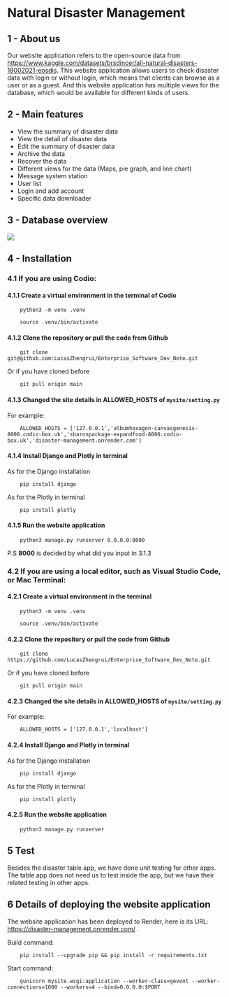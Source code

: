 # Natural Disaster Management

## 1 - About us

Our website application refers to the open-source data from https://www.kaggle.com/datasets/brsdincer/all-natural-disasters-19002021-eosdis. This website application allows users to check disaster data with login or without login, which means that clients can browse as a user or as a guest. And this website application has multiple views for the database, which would be available for different kinds of users.

## 2 - Main features

* View the summary of disaster data
* View the detail of disaster data
* Edit the summary of disaster data
* Archive the data
* Recover the data
* Different views for the data (Maps, pie graph, and line chart)
* Message system station
* User list
* Login and add account
* Specific data downloader

## 3 - Database overview

![](https://i.imgur.com/VKXMjLK.png)

## 4 - Installation

### 4.1 If you are using Codio:

#### 4.1.1 Create a virtual environment in the terminal of Codio
``` shell
    python3 -m venv .venv 
```

``` shell
    source .venv/bin/activate 
```

#### 4.1.2 Clone the repository or pull the code from Github
``` shell
    git clone git@github.com:LucasZhengrui/Enterprise_Software_Dev_Note.git
```
Or if you have cloned before

``` shell
    git pull origin main
```

#### 4.1.3 Changed the site details in **ALLOWED_HOSTS** of ```mysite/setting.py```

For example:

``` shell
    ALLOWED_HOSTS = ['127.0.0.1','albumhexagon-canvasgenesis-8000.codio-box.uk','sharonpackage-expandfood-8000.codio-box.uk','disaster-management.onrender.com']
```

#### 4.1.4 Install Django and Plotly in terminal

As for the Django installation

``` shell
    pip install django
```

As for the Plotly in terminal

``` shell
    pip install plotly
```

#### 4.1.5 Run the website application

``` shell
    python3 manage.py runserver 0.0.0.0:8000
```

P.S **8000** is decided by what did you input in 3.1.3

### 4.2 If you are using a local editor, such as Visual Studio Code, or Mac Terminal:

#### 4.2.1 Create a virtual environment in the terminal
``` shell
    python3 -m venv .venv 
```

``` shell
    source .venv/bin/activate 
```

#### 4.2.2 Clone the repository or pull the code from Github
``` shell
    git clone https://github.com/LucasZhengrui/Enterprise_Software_Dev_Note.git
```
Or if you have cloned before

``` shell
    git pull origin main
```

#### 4.2.3 Changed the site details in **ALLOWED_HOSTS** of ```mysite/setting.py```

For example:

``` shell
    ALLOWED_HOSTS = ['127.0.0.1','localhost']
```

#### 4.2.4 Install Django and Plotly in terminal

As for the Django installation

``` shell
    pip install django
```

As for the Plotly in terminal

``` shell
    pip install plotly
```

#### 4.2.5 Run the website application

``` shell
    python3 manage.py runserver
```

## 5 Test

Besides the disaster table app, we have done unit testing for other apps. The table app does not need us to test inside the app, but we have their related testing in other apps. 

## 6 Details of deploying the website application

The website application has been deployed to Render, here is its URL: https://disaster-management.onrender.com/ .

Build command:

``` shell
    pip install --upgrade pip && pip install -r requirements.txt
```

Start command:

``` shell
    gunicorn mysite.wsgi:application --worker-class=gevent --worker-connections=1000 --workers=4 --bind=0.0.0.0:$PORT
```


<!-- ## 数据表建议 -- wanglei版本
我们可以创建两个表，一个用于存储灾害事件的基本信息（用于列表页），另一个用于存储灾害事件的详细信息（用于详情页）。
1. disasters_summary（灾害概要）

| 字段名         | 数据类型 | 描述                                       |
|------------|-------|------------------------------------------|
| dis_id     | INTEGER | 灾害事件的唯一标识符，设为主键                        |
| year       | INTEGER | 灾害事件发生的年份                              |
| disaster_group | TEXT    | 灾害事件的大类别                            |
| disaster_type  | TEXT    | 灾害事件的类型                              |
| country    | TEXT    | 灾害事件发生的国家或地区                        |
| iso        | TEXT    | 该国家或地区的ISO 3166-1 alpha-3代码       |
| total_affected | INTEGER | 该灾害事件总共影响到的人数                   |
| total_damages_usd | REAL    | 该灾害事件总共造成的损失，单位为千美元         |

2. disasters_details（灾害详情）

| 字段名               | 数据类型 | 描述                                 |
|------------------|-------|------------------------------------|
| dis_id           | INTEGER | 灾害事件的唯一标识符，与disasters_summary表的dis_id关联 |
| seq              | INTEGER | 该年中该灾害事件的序号                     |
| disaster_subgroup   | TEXT    | 灾害事件的子类别                       |
| disaster_subtype    | TEXT    | 灾害事件的子类型                       |
| disaster_subsubtype | TEXT    | 灾害事件的子子类型                     |
| event_name       | TEXT    | 灾害事件的名称或描述                     |
| region           | TEXT    | 该国家或地区所属的联合国统计分区              |
| continent        | TEXT    | 该国家或地区所属的洲                      |
| location         | TEXT    | 灾害事件发生的具体位置                     |
| origin           | TEXT    | 灾害事件的起因或来源                       |
| associated_dis   | TEXT    | 与该灾害事件相关的其他灾害事件的Glide编号  |
| associated_dis2  | TEXT    | 与该灾害事件相关的另一个灾害事件的Glide编号 |
| ofda_response    | INTEGER | 是否有美国联邦紧急管理署（OFDA）参与应对该灾害事件（0：否，1：是） |
| appeal           | INTEGER | 联合国是否发布了为该灾害事件发起的人道主义援助呼吁（0：否，1：是） |
| declaration      | INTEGER | 联合国是否发布了为该灾害事件的官方声明（0：否，1：是）  |
| aid_contribution | REAL    | 提供给该灾害事件的援助总金额                 |
| dis_mag_value    | REAL    | 该灾害事件的规模或严重程度                   |
| dis_mag_scale    | TEXT    | 灾害事件规模或严重程度的计量标准             |
| latitude         | REAL    | 灾害事件发生地的纬度                         |
| longitude        | REAL    | 灾害事件发生地的经度                         |
| local_time       | TEXT    | 灾害事件发生的当地时间                       |
| river_basin      | TEXT    | 该灾害事件所在的河流流域                     |
| start_year       | INTEGER | 灾害事件开始的年份                           |
| start_month      | INTEGER | 灾害事件开始的月份                           |
| start_day        | INTEGER | 灾害事件开始的日期                           |
| end_year         | INTEGER | 灾害事件结束的年份                           |
| end_month        | INTEGER | 灾害事件结束的月份                           |
| end_day          | INTEGER | 灾害事件结束的日期                           |
| total_deaths     | INTEGER | 该灾害事件导致的总死亡人数                   |
| no_injured       | INTEGER | 该灾害事件导致的受伤人数                     |
| no_affected      | INTEGER | 该灾害事件导致的受影响人数                   |
| no_homeless      | INTEGER | 该灾害事件导致的无家可归的人数               |
| reconstruction_costs_usd | REAL | 灾后重建的总成本，单位为千美元         |
| insured_damages_usd      | REAL | 该灾害事件造成的已投保损失，单位为千美元 |
| total_damages_usd        | REAL | 该灾害事件总共造成的损失，单位为千美元   |
| cpi               | REAL    | 该灾害事件发生时的消费者物价指数             |
| adm_level         | INTEGER | 地理行政区划级别，例如国家、省、市、县等      |
| admin1_code       | TEXT    | 一级行政区划的代码                           |
| admin2_code       | TEXT    | 二级行政区划的代码                           |
| geo_locations     | TEXT    | 该灾害事件的地理位置信息                     |

3.user（用户表）
| 字段名         | 数据类型 | 描述                                       |
|---------------|----------|--------------------------------------------|
| user_id       | INTEGER  | 用户ID，唯一标识一个用户                   |
| user_name     | TEXT     | 用户名称                                   |
| user_level    | INTEGER  | 用户级别，用于表示用户权限等级             |
| login_status  | TEXT     | 登陆状态，例如：1表示已登录、0表示未登录             |
| is_banned     | INTEGER  | 是否封禁，用0表示未封禁，1表示封禁           |

## 安装步骤

1.先在codio上面设置虚拟环境
   ```shell
    python3 -m venv .venv 
    source .venv/bin/activate 
```
2.把库拉下来或者更新
   ```shell
 git clone git@github.com:LucasZhengrui/Enterprise_Software_Dev_Note.git
```
或者

```shell
git pull origin main
```

4.在 mysite setting里面的ALLOWED_HOSTS把自己codio的域名加进去
```shell
ALLOWED_HOSTS = ['127.0.0.1','albumhexagon-canvasgenesis-8000.codio-box.uk']
```
5.执行

```shell
python3 manage.py runserver 0.0.0.0:8000
```
如果报错 看看是什么 有可能是自己没安装django 参考布鲁斯的教程搞一下就行。
**
注意我在项目根目录也就是Enterprise_Software_Dev_Note里创建了 .gitignore 
目的是为了不会把codio上面的虚拟环境目录.venv与python cache传到git上去**

## .gitignore 说明

根目录下的 .gitignore 文件是可以让目录忽略提交到github,所以我添加了

```shell
.venv/
*/__pycache__/
*/*/__pycache__/
__pycache__/
```
为了不让每个人的虚拟环境和python django编译时候产生的缓存跑到github上去


## 开发步骤

1.修改自己功能代码

2.git pull origin main 拉一下别人推的代码，有冲突处理冲突

3.git add --all

4.git commit -m '说一下自己改什么了'

5.git push origin main

# **模块分为:**

## 所有的前端页面-- zhengrui cinwei bangqi wanglei
不要用JS-作业要求
根据自己负责的模块修改

## 公共前端页面 + 导航栏的权限控制-- wanglei
header头，导航栏

## 数据录入模块 -- cinwei(主要) + wanglei(配合设计表)
要求数据录入到数据库要完整精确
prase_csv.py : csv精简数据（3000-7000条），设计数据库，设计表结构， 数据录入脚本

## 仪表盘模块 -- wanglei
打算作为首页，要做的好看一些，各种top10,统计图 
disaster_dashboard： 仪表盘大屏显示，柱状图，饼图，地图，报警 等统计数据

## Ucenter模块-- bangqi
disaster_authen ：1.用户认证 2.登录 3.注册 4.用户列表 5.封禁 6.设置权限 等等。

## 接入open ai模块 --wanglei
disaster_chat ：使用openai服务，进行定制化服务（需求待定）。

## 列表页模块 --wanglei
功能较多 需要展示数据，做分页，做搜索，逻辑删除等
disaster_list ：数据管理：列表页+分页+搜索

## 编辑模块 -- zhengrui
disaster_edit ：数据管理：联表查询+详情页显示+编辑

## 恢复删除模块 -- zhengrui
disaster_trash_list： 用于显示已删除的数据+恢复逻辑删除状态。



## CSV解释

## 1900_2021_DISASTERS.xlsx - emdat data.csv

这些字段包含了关于一个灾害事件的多种信息，下面是各个字段的解释：
这些字段中包含了大量有关灾害事件的信息，这些信息可以用来进行统计和分析，以便更好地理解和预测未来可能发生的自然和人为灾害。

| 字段名              | 描述                                       |
|-------------------|-------------------------------------------|
| Year              | 灾害事件发生的年份。                            |
| Seq               | 灾害事件在该年中的序号。                          |
| Glide             | 灾害事件的全球灾害和应急响应平台 (GLIDE) 编号。       |
| Disaster Group    | 灾害事件的大类别，包括 Natural、Technological 和 Complex。|
| Disaster Subgroup | 灾害事件的子类别，包括 Climatological、Geophysical、Hydrological、Meteorological 和 Biological。|
| Disaster Type     | 灾害事件的类型，例如 Flood、Drought、Earthquake、Epidemic 等。|
| Disaster Subtype  | 灾害事件的子类型，例如 Flash flood、Landslide、Heat wave、Influenza 等。|
| Disaster Subsubtype | 灾害事件的子子类型，例如 Tropical storm、Mudslide、Wildfire、Malaria 等。 |
| Event Name        | 灾害事件的名称或描述。                           |
| Country           | 灾害事件发生的国家或地区。                         |
| ISO               | 该国家或地区的 ISO 3166-1 alpha-3 代码。           |
| Region            | 该国家或地区所属的联合国统计分区。                     |
| Continent         | 该国家或地区所属的洲。                            |
| Location          | 灾害事件发生的具体位置。                          |
| Origin            | 灾害事件的起因或来源。                           |
| Associated Dis    | 与该灾害事件相关的其他灾害事件的 Glide 编号。          |
| Associated Dis2   | 与该灾害事件相关的另一个灾害事件的 Glide 编号。       |
| OFDA Response     | 是否有美国联邦紧急管理署 (OFDA) 参与应对该灾害事件。        |
| Appeal            | 联合国是否发布了为该灾害事件发起的人道主义援助呼吁。           |
| Declaration       | 联合国是否发布了为该灾害事件的官方声明。                |
| Aid Contribution  | 提供给该灾害事件的援助总金额。                       |
| Dis Mag Value     | 该灾害事件的规模或严重程度。                          |
| Dis Mag Scale     | 灾害事件规模或严重程度的计量标准。                       |
| Latitude          | 灾害事件发生地的纬度。                             |
| Longitude         | 灾害事件发生地的经度。                             |
| Local Time        | 灾害事件发生的当地时间。                           |
| River Basin       | 该灾害事件所在的河流流域。                          |
| Start Year        | 灾害事件开始的年份。                             |
| Start Month       | 灾害事件开始的月份。                             |
| Start Day         | 灾害事件开始的日期。 |
| End Year          | 灾害事件结束的年份。 |
| End Month         | 灾害事件结束的月份。 |
| End Day           | 灾害事件结束的日期。 |
| Total Deaths      | 该灾害事件导致的总死亡人数。 |
| No Injured        | 该灾害事件导致的受伤人数。 |
| No Affected       | 该灾害事件导致的受影响人数。 |
| No Homeless       | 该灾害事件导致的无家可归的人数。 |
| Total Affected    | 该灾害事件总共影响到的人数。 |
| Insured Damages ('000 US$) | 该灾害事件造成的已投保损失，单位为千美元。 |
| Total Damages ('000 US$)   | 该灾害事件总共造成的损失，单位为千美元。 |
| CPI               | 该灾害事件发生时的消费者物价指数 (CPI)。 |
| Adm Level         | 地理行政区划级别，例如国家、省、市、县等。 |
| Admin1 Code       | 一级行政区划的代码。 |
| Admin2 Code       | 二级行政区划的代码。 |
| Geo Locations     | 该灾害事件的地理位置信息。 |

## 1970-2021_DISASTERS.xlsx - emdat data.csv
这些字段是关于一次特定的灾害事件的详细信息，下面是各个字段的解释：
这些字段提供了关于一次灾害事件的非常详细的信息，这些信息可以用于监测和预测灾害事件的趋势，并帮助国家和国际组织及时采取行动来减轻灾害的影响。

| 字段名                          | 描述                                         |
| ------------------------------- | -------------------------------------------- |
| Dis No                          | 该灾害事件的唯一编号，通常由年份、序号和国家/地区的 ISO 3166-1 alpha-3 代码组成。 |
| Year                            | 灾害事件发生的年份。                         |
| Seq                             | 该年中该灾害事件的序号。                     |
| Glide                           | 该灾害事件的全球灾害和应急响应平台 (GLIDE) 编号。 |
| Disaster Group                  | 灾害事件的大类别，包括 Natural (自然灾害)、Technological (技术灾害) 和 Complex (复杂灾害)。 |
| Disaster Subgroup               | 灾害事件的子类别，包括 Climatological (气候灾害)、Geophysical (地质灾害)、Hydrological (水文灾害)、Meteorological (气象灾害) 和 Biological (生物灾害)。 |
| Disaster Type                   | 灾害事件的类型，例如 Flood、Drought、Earthquake、Epidemic 等。 |
| Disaster Subtype                | 灾害事件的子类型，例如 Flash flood、Landslide、Heat wave、Influenza 等。 |
| Disaster Subsubtype             | 灾害事件的子子类型，例如 Tropical storm、Mudslide、Wildfire、Malaria 等。 |
| Event Name                      | 灾害事件的名称或描述。                       |
| Country                         | 灾害事件发生的国家或地区。                   |
| ISO                             | 该国家或地区的 ISO 3166-1 alpha-3 代码。      |
| Region                          | 该国家或地区所属的联合国统计分区。             |
| Continent                       | 该国家或地区所属的洲。                       |
| Location                        | 灾害事件发生的具体位置。                     |
| Origin                          | 灾害事件的起因或来源。                       |
| Associated Dis                  | 与该灾害事件相关的其他灾害事件的 Glide 编号。 |
| Associated Dis2                 | 与该灾害事件相关的另一个灾害事件的 Glide 编号。 |
| OFDA Response                   | 是否有美国联邦紧急管理署 (OFDA) 参与应对该灾害事件。 |
| Appeal                          | 联合国是否发布了为该灾害事件发起的人道主义援助呼吁。 |
| Declaration                     | 联合国是否发布了为该灾害事件的官方声明。     |
| Aid Contribution                | 提供给该灾害事件的援助总金额。               |
| Dis Mag Value                   | 该灾害事件的规模或严重程度。                 |
| Dis Mag Scale                   | 灾害事件规模或严
| Latitude                      | 灾害事件发生地的纬度                 |
| Longitude                     | 灾害事件发生地的经度                 |
| Local Time                    | 灾害事件发生的当地时间               |
| River Basin                   | 该灾害事件所在的河流流域             |
| Start Year                    | 灾害事件开始的年份                   |
| Start Month                   | 灾害事件开始的月份                   |
| Start Day                     | 灾害事件开始的日期                   |
| End Year                      | 灾害事件结束的年份                   |
| End Month                     | 灾害事件结束的月份                   |
| End Day                       | 灾害事件结束的日期                   |
| Total Deaths                  | 该灾害事件导致的总死亡人数           |
| No Injured                    | 该灾害事件导致的受伤人数             |
| No Affected                   | 该灾害事件导致的受影响人数           |
| No Homeless                   | 该灾害事件导致的无家可归的人数       |
| Total Affected                | 该灾害事件总共影响到的人数           |
| Reconstruction Costs ('000 US$)| 灾后重建的总成本，单位为千美元     |
| Insured Damages ('000 US$)    | 该灾害事件造成的已投保损失，单位为千美元 |
| Total Damages ('000 US$)      | 该灾害事件总共造成的损失，单位为千美元 |
| CPI                           | 该灾害事件发生时的消费者物价指数     |
| Adm Level                     | 地理行政区划级别，例如国家、省、市、县等 |
| Admin1 Code                   | 一级行政区划的代码                     |
| Admin2 Code                   | 二级行政区划的代码                     |
| Geo Locations                 | 该灾害事件的地理位置信息             |
 -->